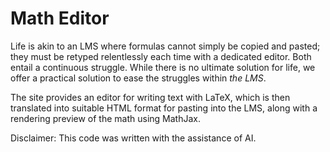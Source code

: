 Math Editor
===========

Life is akin to an LMS where formulas cannot simply be copied and pasted;
they must be retyped relentlessly each time with a dedicated editor.
Both entail a continuous struggle.
While there is no ultimate solution for life,
we offer a practical solution to ease the struggles within *the LMS*.

The site provides an editor for writing text with LaTeX, which is then
translated into suitable HTML format for pasting into the LMS,
along with a rendering preview of the math using MathJax.

Disclaimer: This code was written with the assistance of AI.
